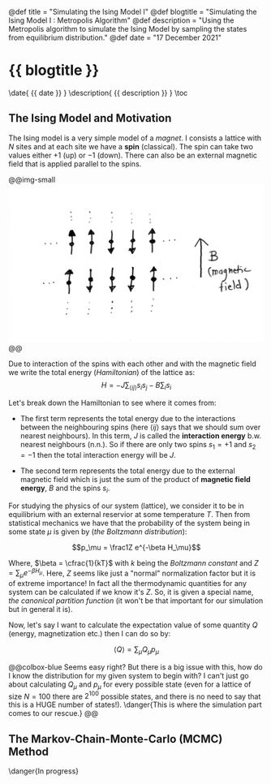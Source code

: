 @def title = "Simulating the Ising Model I"
@def blogtitle = "Simulating the Ising Model I : Metropolis Algorithm"
@def description = "Using the Metropolis algorithm to simulate the Ising Model by sampling the states from equilibrium distribution."
@def date = "17 December 2021"

# {{ blogtitle }}
\date{ {{ date }} }
\description{ {{ description }} }
\toc

## The Ising Model and Motivation

The Ising model is a very simple model of a *magnet*. I consists a lattice with $N$ sites and at each site we have a **spin** (classical). The spin can take two values either $+1$ (up) or $-1$ (down). There can also be an external magnetic field that is applied parallel to the spins.

@@img-small
![](/assets/images/blog/ising_lattice.jpeg)
@@

Due to interaction of the spins with each other and with the magnetic field we write the total energy (*Hamiltonian*) of the lattice as:
$$
    H = -J\sum_{\langle ij \rangle} s_i s_j - B \sum_{i} s_i 
$$

Let's break down the Hamiltonian to see where it comes from:
- The first term represents the total energy due to the interactions between the neighbouring spins (here $\langle ij \rangle$ says that we should sum over nearest neighbours). In this term, $J$ is called the **interaction energy** b.w. nearest neighbours (n.n.). So if there are only two spins $s_1 = +1$ and $s_2=-1$ then the total interaction energy will be $J$.

- The second term represents the total energy due to the external magnetic field which is just the sum of the product of **magnetic field energy**, $B$ and the spins $s_i$.

For studying the physics of our system (lattice), we consider it to be in equilibrium with an external reservior at some temperature $T$. Then from statistical mechanics we have that the probability of the system being in some state $\mu$ is given by (*the Boltzmann distribution*):

$$p_\mu = \frac1Z e^{-\beta H_\mu}$$

Where, $\beta = \cfrac{1}{kT}$ with $k$ being the *Boltzmann constant* and $Z = \displaystyle \sum_{\mu} e^{-\beta H_\mu}$. Here, $Z$ seems like just a "normal" normalization factor but it is of extreme importance! In fact all the thermodynamic quantities for any system can be calculated if we know it's $Z$. So, it is given a special name, *the canonical partition function* (it won't be that important for our simulation but in general it is).

Now, let's say I want to calculate the expectation value of some quantity $Q$ (energy, magnetization etc.) then I can do so by:

$$\langle Q\rangle = \sum_{\mu} Q_\mu p_\mu$$

@@colbox-blue
Seems easy right? But there is a big issue with this, how do I know the distribution for my given system to begin with? I can't just go about calculating $Q_\mu$ and $p_\mu$ for every possible state (even for a lattice of size $N=100$ there are $2^{100}$ possible states, and there is no need to say that this is a HUGE number of states!). \danger{This is where the simulation part comes to our rescue.}
@@

## The Markov-Chain-Monte-Carlo (MCMC) Method

\danger{In progress}